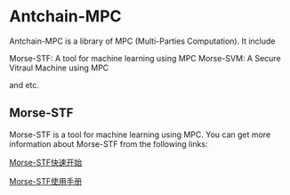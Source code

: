# Antchain-MPC

Antchain-MPC is a library of MPC (Multi-Parties Computation). It include 

Morse-STF: A tool for machine learning using MPC
Morse-SVM: A Secure Vitraul Machine using MPC

and etc.

## Morse-STF

Morse-STF is a tool for machine learning using MPC. You can get more information about Morse-STF from the following links:

[Morse-STF快速开始](https://github.com/alipay/Antchain-MPC/wiki/MORSE-STF%E5%BF%AB%E9%80%9F%E5%BC%80%E5%A7%8B)

[Morse-STF使用手册](https://github.com/alipay/Antchain-MPC/wiki/MORSE-STF%E4%BD%BF%E7%94%A8%E6%89%8B%E5%86%8C)
